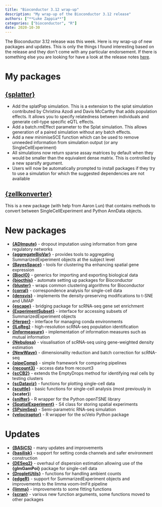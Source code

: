 ```yaml
---
title: "Bioconductor 3.12 wrap-up"
description: "My wrap-up of the Bioconductor 3.12 release"
authors: ["**Luke Zappia**"]
categories: ["bioconductor", "R"]
date: 2020-10-30
---
```


The Bioconductor 3.12 release was this week. Here is my wrap-up of new packages
and updates. This is only the things I found interesting based on the release
and they don't come with any particular endorsement. If there is
something else you are looking for have a look at the release notes
[here][bioc-news].

# My packages

## [**{splatter}**][splatter]

* Add the splatPop simulation. This is a extension to the splat simulation contributed by Christina Azodi and Davis McCarthy that adds population effects.
  It allows you to specify relatedness between individuals and generate cell-type specific eQTL effects.
* Add a batch.rmEffect parameter to the Splat simulation.
  This allows generation of a paired simulation without any batch effects.
* Add a new minimiseSCE function which can be used to remove unneeded information from simulation output (or any SingleCellExperiment)
* All simulations now return sparse assay matrices by default when they would be smaller than the equivalent dense matrix.
  This is controlled by a new sparsify argument.
* Users will now be automatically prompted to install packages if they try to use a simulation for which the suggested dependencies are not available

## [**{zellkonverter}**][zellkonverter]

This is a new package (with help from Aaron Lun) that contains methods to convert between SingleCellExperiment and Python AnnData objects.

# New packages

* [**{ADImpute}**][ADImpute] - dropout imputation using information from gene regulatory networks
* [**{aggregateBioVar}**][aggregateBioVar] - provides tools to aggregating SummarizedExperiment objects at the subject level
* [**{BayesSpace}**][BayesSpace] - tools for clustering tha enhancing spatial gene expression
* [**{BiocIO}**][BiocIO] - generics for importing and exporting biological data
* [**{biocthis}**][biocthis] - automate setting up packages for Bioconductor
* [**{bluster}**][bluster] - wraps common clustering algorithms for Bioconductor
* [**{corral}**][corral] - correspondence analysis for single-cell data
* [**{densvis}**][densvis] - implements the density-preserving modifications to t-SNE and UMAP
* [**{escape}**][escape] - bridging package for scRNA-seq gene set enrichment
* [**{ExperimentSubset}**][ExperimentSubset] - interface for accessing subsets of SummarizedExperiment objects
* [**{Herper}**][Herper] - interface for managing conda environments
* [**{ILoReg}**][ILoReg] - high-resolution scRNA-seq population identification
* [**{Informeasure}**][Informeasure] - implementation of information measures such as mutual information
* [**{Nebulosa}**][Nebulosa] - visualisation of scRNA-seq using gene-weighted density estimation
* [**{NewWave}**][NewWave] - dimensionality reduction and batch correction for scRNA-seq
* [**{pipeComp}**][pipeComp] - simple framework for comparing pipelines
* [**{recount3}**][recount3] - access data from recount3
* [**{scCB2}**][scCB2] - extends the EmptyDrops method for identifying real cells by testing clusters
* [**{scDataviz}**][scDataviz] - functions for plotting single-cell data
* [**{scuttle}**][scuttle] - basic functions for single-cell analysis (most previously in **{scater}**)
* [**{snifter}**][snifter] - R wrapper for the Python openTSNE library
* [**{SpatialExperiment}**][SpatialExperiment] - S4 class for storing spatial experiments
* [**{SPsimSeq}**][SPsimSeq] - Semi-parametric RNA-seq simulation
* [**{velociraptor}**][velociraptor] - R wrapper for the scVelo Python package

# Updates

* [**{BASiCS}**][BASiCS] - many updates and improvements
* [**{basilisk}**][basilisk] - support for setting conda channels and safer environment construction
* [**{DESeq2}**][DESeq2] - overhaul of dispersion estimation allowing use of the **{glmGamPoi}** package for single-cell data
* [**{DropletUtils}**][DropletUtils] - functions for handling ambient counts
* [**{edgeR}**][edgeR] - support for SummarizedExperiment objects and improvements to the limma voom-lmFit pipeline
* [**{limma}**][limma] - improvements to some fitting functions
* [**{scran}**][scran] - various new function arguments, some functions moved to other packages

[bioc-news]: https://bioconductor.org/news/bioc_3_12_release/ "Bioconductor 3.12 release notes"
[splatter]: https://bioconductor.org/packages/release/bioc/html/splatter.html "splatter"
[zellkonverter]: https://bioconductor.org/packages/release/bioc/html/zellkonverter.html "zellkonverter"
[ADImpute]: https://bioconductor.org/packages/release/bioc/html/ADImpute.html "ADImpute"
[aggregateBioVar]: https://bioconductor.org/packages/release/bioc/html/aggregateBioVar.html "aggregateBioVar"
[BayesSpace]: https://bioconductor.org/packages/release/bioc/html/BayesSpace.html "BayesSpace"
[BiocIO]: https://bioconductor.org/packages/release/bioc/html/BiocIO.html "BiocIO"
[biocthis]: https://bioconductor.org/packages/release/bioc/html/biocthis.html "biocthis"
[bluster]: https://bioconductor.org/packages/release/bioc/html/bluster.html "bluster"
[corral]: https://bioconductor.org/packages/release/bioc/html/corral.html "corral"
[densvis]: https://bioconductor.org/packages/release/bioc/html/densvis.html "densvis"
[escape]: https://bioconductor.org/packages/release/bioc/html/escape.html "escape"
[ExperimentSubset]: https://bioconductor.org/packages/release/bioc/html/ExperimentSubset.html "ExperimentSubset"
[Herper]: https://bioconductor.org/packages/release/bioc/html/Herper.html "Herper"
[ILoReg]: https://bioconductor.org/packages/release/bioc/html/ILoReg.html "ILoReg"
[Informeasure]: https://bioconductor.org/packages/release/bioc/html/Informeasure.html "Informeasure"
[Nebulosa]: https://bioconductor.org/packages/release/bioc/html/Nebulosa.html "Nebulosa"
[NewWave]: https://bioconductor.org/packages/release/bioc/html/NewWave.html "NewWave"
[pipeComp]: https://bioconductor.org/packages/release/bioc/html/pipeComp.html "pipeComp"
[recount3]: https://bioconductor.org/packages/release/bioc/html/recount3.html "recount3"
[scCB2]: https://bioconductor.org/packages/release/bioc/html/scDataviz.html "scCB2"
[scDataviz]: https://bioconductor.org/packages/release/bioc/html/scDataviz.html "scDataviz"
[scuttle]: https://bioconductor.org/packages/release/bioc/html/scuttle.html "scuttle"
[snifter]: https://bioconductor.org/packages/release/bioc/html/snifter.html "snifter"
[SpatialExperiment]: https://bioconductor.org/packages/release/bioc/html/SpatialExperiment.html "SpatialExperiment"
[SPsimSeq]: https://bioconductor.org/packages/release/bioc/html/SPsimSeq.html "SPsimSeq"
[velociraptor]: https://bioconductor.org/packages/release/bioc/html/velociraptor.html "velociraptor"
[BASiCS]: https://bioconductor.org/packages/release/bioc/html/BASiCS.html "BASiCS"
[basilisk]: https://bioconductor.org/packages/release/bioc/html/basilisk.html "basilisk"
[DESeq2]: https://bioconductor.org/packages/release/bioc/html/DESeq2.html "DESeq2"
[DropletUtils]: https://bioconductor.org/packages/release/bioc/html/DropletUtils.html "DropletUtils"
[edgeR]: https://bioconductor.org/packages/release/bioc/html/edgeR.html "edgeR"
[limma]: https://bioconductor.org/packages/release/bioc/html/limma.html "limma"
[scran]: https://bioconductor.org/packages/release/bioc/html/scran.html "scran"
